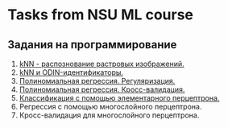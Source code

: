 # Tasks from NSU ML course

<div align="justify">

## Задания на программирование

1. [kNN - распознование растровых изображений.](src/lab1_and_lab2_and_lab5)
2. [kNN и ODIN-идентификаторы.](src/lab1_and_lab2_and_lab5)
3. [Полиномиальная регрессия. Регуляризация.](src/lab3_and_lab4)
4. [Полиномиальная регрессия. Кросс-валидация.](src/lab3_and_lab4)
5. [Классификация с помощью элементарного перцептрона.](src/lab1_and_lab2_and_lab5)
6. Регрессия с помощью многослойного перцептрона.
7. Кросс-валидация для многослойного перцептрона.

</div>
